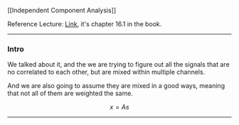 [[Independent Component Analysis]]

Reference Lecture: [Link](https://www.youtube.com/watch?v=Ad6kMhJbqoY&feature=youtu.be&ab_channel=NathanKutz), it's chapter 16.1 in the book. 

---
### **Intro**

We talked about it, and the we are trying to figure out all the signals that are no correlated to each other, but are mixed within multiple channels. 

And we are also going to assume they are mixed in a good ways, meaning that not all of them are weighted the same. 

$$
x = A s
$$


---



